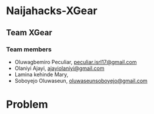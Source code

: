# Naijahacks-XGear

## Team XGear

### Team members

- Oluwagbemiro Peculiar, peculiar.isrl17@gmail.com
- Olaniyi Ajayi, ajayiolaniyi@gmail.com
- Lamina kehinde Mary,
- Soboyejo Oluwaseun, oluwaseunsoboyejo@gmail.com


# Problem

